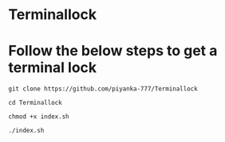# Terminallock

# Follow the below steps to get a terminal lock

```
git clone https://github.com/piyanka-777/Terminallock

cd Terminallock

chmod +x index.sh

./index.sh

```
